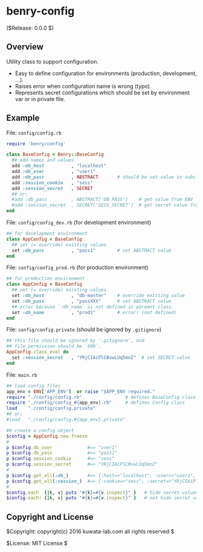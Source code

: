 benry-config
============

($Release: 0.0.0 $)


Overview
--------

Utility class to support configuration.

* Easy to define configuration for environments (production, development, ...).
* Raises error when configuration name is wrong (typo).
* Represents secret configurations which should be set by environment var or in private file.


Example
-------

File: `config/config.rb`

```ruby
require 'benry/config'

class BaseConfig < Benry::BaseConfig
  ## add names and values
  add :db_host          , "localhost"
  add :db_user          , "user1"
  add :db_pass          , ABSTRACT       # should be set value in subclass
  add :session_cookie   , "sess"
  add :session_secret   , SECRET
  ## or:
  #add :db_pass         , ABSTRACT['DB_PASS']    # get value from ENV
  #add :session_secret  , SECRET['SESS_SECRET']  # get secret value from ENV
end
```

File: `config/config_dev.rb` (for development environment)

```ruby
## for development environment
class AppConfig < BaseConfig
  ## set (= override) existing values
  set :db_pass          , "pass1"        # set ABSTRACT value
end
```

File: `config/config_prod.rb` (for production environment)

```ruby
## for production environment
class AppConfig < BaseConfig
  ## set (= override) existing values
  set :db_host          , "db-master"    # override existing value
  set :db_pass          , "passXXX"      # set ABSTRACT value
  ## error because `:db_name` is not defined in paremnt class.
  set :db_name          , "prod1"        # error! (not defined)
end
```

File: `config/config.private` (should be ignored by `.gitignore`)

```ruby
## this file should be ignored by '.gitignore', and
## file permission should be `600`.
AppConfig.class_eval do
  set :session_secret   , "YRjCIAiPlCBvwLUq5mnZ"  # set SECRET value
end
```

File: `main.rb`

```ruby
## load config files
app_env = ENV['APP_ENV']  or raise "$APP_ENV required."
require "./config/config.rb"                # defines BaseConfig class
require "./config/config_#{app_env}.rb"     # defines Config class
load    "./config/config.private"
## or:
#load   "./config/config.#{app_env}.private"

## create a config object
$config = AppConfig.new.freeze
#
p $config.db_user             #=> "user1"
p $config.db_pass             #=> "pass1"
p $config.session_cookie      #=> "sess"
p $config.session_secret      #=> "YRjCIAiPlCBvwLUq5mnZ"
#
p $config.get_all(:db_)       #=> {:host=>"localhost", :user=>"user1", :pass=>"pass1"}
p $config.get_all(:session_)  #=> {:cookie=>"sess", :secret=>"YRjCIAiPlCBvwLUq5mnZ"}
#
$config.each  {|k, v| puts "#{k}=#{v.inspect}" }   # hide secret values as "(secret)"
$config.each! {|k, v| puts "#{k}=#{v.inspect}" }   # not hide secret values
```


Copyright and License
---------------------

$Copyright: copyright(c) 2016 kuwata-lab.com all rights reserved $

$License: MIT License $
